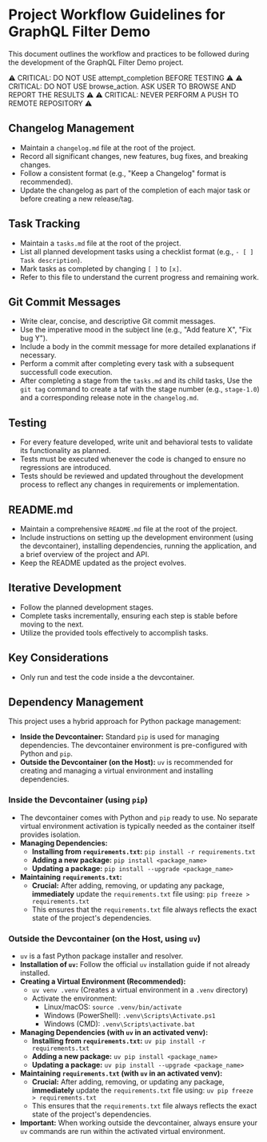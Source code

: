 # Project Workflow Guidelines for GraphQL Filter Demo

This document outlines the workflow and practices to be followed during the development of the GraphQL Filter Demo project.

⚠️ CRITICAL: DO NOT USE attempt_completion BEFORE TESTING ⚠️
⚠️ CRITICAL: DO NOT USE browse_action. ASK USER TO BROWSE AND REPORT THE RESULTS ⚠️
⚠️ CRITICAL: NEVER PERFORM A PUSH TO REMOTE REPOSITORY ⚠️

## Changelog Management

*   Maintain a `changelog.md` file at the root of the project.
*   Record all significant changes, new features, bug fixes, and breaking changes.
*   Follow a consistent format (e.g., "Keep a Changelog" format is recommended).
*   Update the changelog as part of the completion of each major task or before creating a new release/tag.

## Task Tracking

*   Maintain a `tasks.md` file at the root of the project.
*   List all planned development tasks using a checklist format (e.g., `- [ ] Task description`).
*   Mark tasks as completed by changing `[ ]` to `[x]`.
*   Refer to this file to understand the current progress and remaining work.

## Git Commit Messages

*   Write clear, concise, and descriptive Git commit messages.
*   Use the imperative mood in the subject line (e.g., "Add feature X", "Fix bug Y").
*   Include a body in the commit message for more detailed explanations if necessary.
*   Perform a commit after completing every task with a subsequent successfull code execution.
*   After completing a stage from the `tasks.md` and its child tasks, Use the `git tag` command to create a taf with the stage number (e.g., `stage-1.0`) and a corresponding release note in the `changelog.md`.

## Testing

*   For every feature developed, write unit and behavioral tests to validate its functionality as planned.
*   Tests must be executed whenever the code is changed to ensure no regressions are introduced.
*   Tests should be reviewed and updated throughout the development process to reflect any changes in requirements or implementation.

## README.md

*   Maintain a comprehensive `README.md` file at the root of the project.
*   Include instructions on setting up the development environment (using the devcontainer), installing dependencies, running the application, and a brief overview of the project and API.
*   Keep the README updated as the project evolves.

## Iterative Development

*   Follow the planned development stages.
*   Complete tasks incrementally, ensuring each step is stable before moving to the next.
*   Utilize the provided tools effectively to accomplish tasks.

## Key Considerations

- Only run and test the code inside a the devcontainer.

## Dependency Management

This project uses a hybrid approach for Python package management:
*   **Inside the Devcontainer:** Standard `pip` is used for managing dependencies. The devcontainer environment is pre-configured with Python and `pip`.
*   **Outside the Devcontainer (on the Host):** `uv` is recommended for creating and managing a virtual environment and installing dependencies.

### Inside the Devcontainer (using `pip`)

*   The devcontainer comes with Python and `pip` ready to use. No separate virtual environment activation is typically needed as the container itself provides isolation.
*   **Managing Dependencies:**
    *   **Installing from `requirements.txt`:** `pip install -r requirements.txt`
    *   **Adding a new package:** `pip install <package_name>`
    *   **Updating a package:** `pip install --upgrade <package_name>`
*   **Maintaining `requirements.txt`:**
    *   **Crucial:** After adding, removing, or updating any package, **immediately** update the `requirements.txt` file using: `pip freeze > requirements.txt`
    *   This ensures that the `requirements.txt` file always reflects the exact state of the project's dependencies.

### Outside the Devcontainer (on the Host, using `uv`)

*   `uv` is a fast Python package installer and resolver.
*   **Installation of `uv`:** Follow the official `uv` installation guide if not already installed.
*   **Creating a Virtual Environment (Recommended):**
    *   `uv venv .venv` (Creates a virtual environment in a `.venv` directory)
    *   Activate the environment:
        *   Linux/macOS: `source .venv/bin/activate`
        *   Windows (PowerShell): `.venv\Scripts\Activate.ps1`
        *   Windows (CMD): `.venv\Scripts\activate.bat`
*   **Managing Dependencies (with `uv` in an activated venv):**
    *   **Installing from `requirements.txt`:** `uv pip install -r requirements.txt`
    *   **Adding a new package:** `uv pip install <package_name>`
    *   **Updating a package:** `uv pip install --upgrade <package_name>`
*   **Maintaining `requirements.txt` (with `uv` in an activated venv):**
    *   **Crucial:** After adding, removing, or updating any package, **immediately** update the `requirements.txt` file using: `uv pip freeze > requirements.txt`
    *   This ensures that the `requirements.txt` file always reflects the exact state of the project's dependencies.
*   **Important:** When working outside the devcontainer, always ensure your `uv` commands are run within the activated virtual environment.
